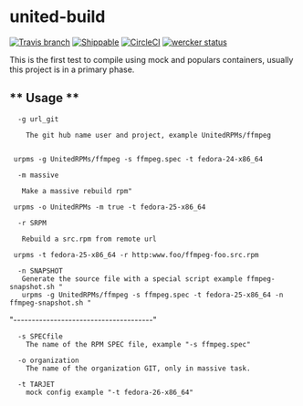 # united-build

[![Travis branch](https://img.shields.io/travis/rust-lang/rust/master.svg?style=flat-square)](https://travis-ci.org/kuboosoft/united-build)
[![Shippable](https://img.shields.io/shippable/5444c5ecb904a4b21567b0ff.svg?style=flat-square)](https://app.shippable.com/projects/582ce4db2bbf381000df99f3)
[![CircleCI](https://circleci.com/gh/kuboosoft/united-build.svg?style=svg)](https://circleci.com/gh/kuboosoft/united-build)
[![wercker status](https://app.wercker.com/status/507dabc6a9f204010ba0693770a20639/m/master "wercker status")](https://app.wercker.com/project/byKey/507dabc6a9f204010ba0693770a20639)

This is the first test to compile using mock and populars containers, usually this project is in a primary phase.


## ** Usage **

```
  -g url_git

    The git hub name user and project, example UnitedRPMs/ffmpeg


 urpms -g UnitedRPMs/ffmpeg -s ffmpeg.spec -t fedora-24-x86_64

```


```
  -m massive

   Make a massive rebuild rpm"

 urpms -o UnitedRPMs -m true -t fedora-25-x86_64

```

```
  -r SRPM

   Rebuild a src.rpm from remote url

 urpms -t fedora-25-x86_64 -r http:www.foo/ffmpeg-foo.src.rpm 

```

```
  -n SNAPSHOT
   Generate the source file with a special script example ffmpeg-snapshot.sh "
   urpms -g UnitedRPMs/ffmpeg -s ffmpeg.spec -t fedora-25-x86_64 -n ffmpeg-snapshot.sh "
```

"--------------------------------------"
```
  -s SPECfile
    The name of the RPM SPEC file, example "-s ffmpeg.spec"
```

```
  -o organization
    The name of the organization GIT, only in massive task.
```

```
  -t TARJET
    mock config example "-t fedora-26-x86_64"
```


